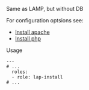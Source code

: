 Same as LAMP, but without DB

For configuration optsions see:  
- [Install apache][install apache]  
- [Install php][install php]  

Usage
```
---
# ...
  roles:
  - role: lap-install
# ...
```

[install apache]: ../apache-install/README.md
[install php]: ../php-install/README.md
